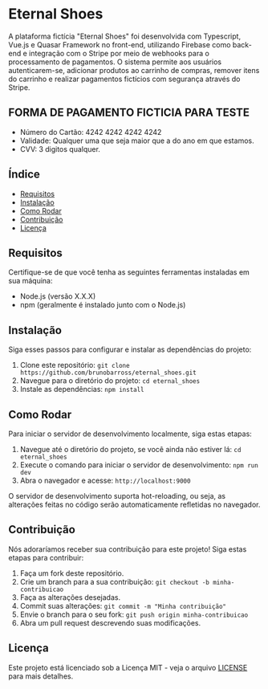 # Eternal Shoes


A plataforma fictícia "Eternal Shoes" foi desenvolvida com Typescript, Vue.js e Quasar Framework no front-end, utilizando Firebase como back-end e integração com o Stripe por meio de webhooks para o processamento de pagamentos. O sistema permite aos usuários autenticarem-se, adicionar produtos ao carrinho de compras, remover itens do carrinho e realizar pagamentos fictícios com segurança através do Stripe.

## FORMA DE PAGAMENTO FICTICIA PARA TESTE

- Número do Cartão: 4242 4242 4242 4242
- Validade: Qualquer uma que seja maior que a do ano em que estamos.
- CVV: 3 digitos qualquer.


## Índice

- [Requisitos](#requisitos)
- [Instalação](#instalação)
- [Como Rodar](#como-rodar)
- [Contribuição](#contribuição)
- [Licença](#licença)

## Requisitos

Certifique-se de que você tenha as seguintes ferramentas instaladas em sua máquina:

- Node.js (versão X.X.X)
- npm (geralmente é instalado junto com o Node.js)

## Instalação

Siga esses passos para configurar e instalar as dependências do projeto:

1. Clone este repositório: `git clone https://github.com/brunobarross/eternal_shoes.git`
2. Navegue para o diretório do projeto: `cd eternal_shoes`
3. Instale as dependências: `npm install`

## Como Rodar

Para iniciar o servidor de desenvolvimento localmente, siga estas etapas:

1. Navegue até o diretório do projeto, se você ainda não estiver lá: `cd eternal_shoes`
2. Execute o comando para iniciar o servidor de desenvolvimento: `npm run dev`
3. Abra o navegador e acesse: `http://localhost:9000`

O servidor de desenvolvimento suporta hot-reloading, ou seja, as alterações feitas no código serão automaticamente refletidas no navegador.

## Contribuição

Nós adoraríamos receber sua contribuição para este projeto! Siga estas etapas para contribuir:

1. Faça um fork deste repositório.
2. Crie um branch para a sua contribuição: `git checkout -b minha-contribuicao`
3. Faça as alterações desejadas.
4. Commit suas alterações: `git commit -m "Minha contribuição"`
5. Envie o branch para o seu fork: `git push origin minha-contribuicao`
6. Abra um pull request descrevendo suas modificações.

## Licença

Este projeto está licenciado sob a Licença MIT - veja o arquivo [LICENSE](LICENSE) para mais detalhes.
